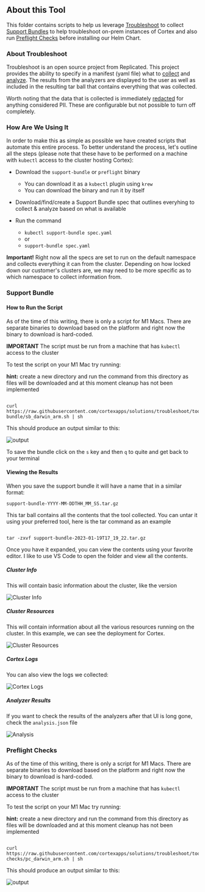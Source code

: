 ## About this Tool

This folder contains scripts to help us leverage [Troubleshoot](https://troubleshoot.sh/) to collect [Support Bundles](https://troubleshoot.sh/docs/support-bundle/introduction/) to help troubleshoot on-prem instances of Cortex and also run [Preflight Checks](https://troubleshoot.sh/docs/preflight/introduction/) before installing our Helm Chart.


### About Troubleshoot

Troubleshoot is an open source project from Replicated. This project provides the ability to specify in a manifest (yaml file) what to [collect](https://troubleshoot.sh/docs/collect/) and [analyze](https://troubleshoot.sh/docs/analyze/). The results from the analyzers are displayed to the user as well as included in the resulting tar ball that contains everything that was collected.

Worth noting that the data that is collected is immediately [redacted](https://troubleshoot.sh/docs/redact/) for anything considered PII. These are configurable but not possible to turn off completely.

### How Are We Using It

In order to make this as simple as possible we have created scripts that automate this entire process. To better understand the process, let's outline all the steps (please note that these have to be performed on a machine with `kubectl` access to the cluster hosting Cortex):

* Download the `support-bundle` or `preflight` binary
    * You can download it as a `kubectl` plugin using `krew`
    * You can download the binary and run it by itself

* Download/find/create a Support Bundle spec that outlines everyhing to collect & analyze based on what is available 

* Run the command 
    * `kubectl support-bundle spec.yaml`
    *  or
    * `support-bundle spec.yaml`

**Important!** Right now all the specs are set to run on the default namespace and collects everything it can from the cluster. Depending on how locked down our customer's clusters are, we may need to be more specific as to which namespace to collect information from. 

### Support Bundle

#### How to Run the Script

As of the time of this writing, there is only a script for M1 Macs. There are separate binaries to download based on the platform and right now the binary to download is hard-coded.

**IMPORTANT** The script must be run from a machine that has `kubectl` access to the cluster

To test the script on your M1 Mac try running:

**hint:** create a new directory and run the command from this directory as files will be downloaded and at this moment cleanup has not been implemented

```shell

curl https://raw.githubusercontent.com/cortexapps/solutions/troubleshoot/tools/troubleshoot/scripts/support-bundle/sb_darwin_arm.sh | sh

```
This should produce an output similar to this:

![output](img/output.png)

To save the bundle click on the `s` key and then `q` to quite and get back to your terminal

#### Viewing the Results

When you save the support bundle it will have a name that in a similar format:

`support-bundle-YYYY-MM-DDTHH_MM_SS.tar.gz`

This tar ball contains all the contents that the tool collected. You can untar it using your preferred tool, here is the tar command as an example

```shell

tar -zxvf support-bundle-2023-01-19T17_19_22.tar.gz

```

Once you have it expanded, you can view the contents using your favorite editor. I like to use VS Code to open the folder and view all the contents.

##### Cluster Info

This will contain basic information about the cluster, like the version

![Cluster Info](img/cluster_info.png)

##### Cluster Resources

This will contain information about all the various resources running on the cluster. In this example, we can see the deployment for Cortex.

![Cluster Resources](img/cluster_resources.png)

##### Cortex Logs

You can also view the logs we collected:

![Cortex Logs](img/cortex_log.png)

##### Analyzer Results

If you want to check the results of the analyzers after that UI is long gone, check the `analysis.json` file

![Analysis](img/analysis_json.png)

### Preflight Checks

As of the time of this writing, there is only a script for M1 Macs. There are separate binaries to download based on the platform and right now the binary to download is hard-coded.

**IMPORTANT** The script must be run from a machine that has `kubectl` access to the cluster

To test the script on your M1 Mac try running:

**hint:** create a new directory and run the command from this directory as files will be downloaded and at this moment cleanup has not been implemented

```shell

curl https://raw.githubusercontent.com/cortexapps/solutions/troubleshoot/tools/troubleshoot/scripts/preflight-checks/pc_darwin_arm.sh | sh

```
This should produce an output similar to this:

![output](img/pc_output.png)
